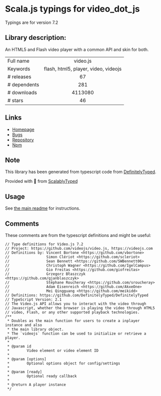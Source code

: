 
# Scala.js typings for video_dot_js

Typings are for version 7.2

## Library description:
An HTML5 and Flash video player with a common API and skin for both.

|                    |                 |
| ------------------ | :-------------: |
| Full name          | video.js |
| Keywords           | flash, html5, player, video, videojs |
| # releases         | 67 |
| # dependents       | 281 |
| # downloads        | 4113080 |
| # stars            | 46 |

## Links
- [Homepage](https://videojs.com)
- [Bugs](https://github.com/videojs/video.js/issues)
- [Repository](https://github.com/videojs/video.js)
- [Npm](https://www.npmjs.com/package/video.js)
    


## Note
This library has been generated from typescript code from [DefinitelyTyped](https://definitelytyped.org).

Provided with :purple_heart: from [ScalablyTyped](https://github.com/oyvindberg/ScalablyTyped)

## Usage
See [the main readme](../../readme.md) for instructions.

## Comments

These comments are from the typescript definitions and might be useful:
```
// Type definitions for Video.js 7.2
// Project: https://github.com/videojs/video.js, https://videojs.com
// Definitions by: Vincent Bortone <https://github.com/vbortone>
//                 Simon Clériot <https://github.com/scleriot>
//                 Sean Bennett <https://github.com/SWBennett06>
//                 Christoph Wagner <https://github.com/IgelCampus>
//                 Gio Freitas <https://github.com/giofreitas>
//                 Grzegorz Błaszczyk <https://github.com/gjanblaszczyk>
//                 Stéphane Roucheray <https://github.com/sroucheray>
//                 Adam Eisenreich <https://github.com/AkxeOne>
//                 Mei Qingguang <https://github.com/meikidd>
// Definitions: https://github.com/DefinitelyTyped/DefinitelyTyped
// TypeScript Version: 2.1
// The Video.js API allows you to interact with the video through
// Javascript, whether the browser is playing the video through HTML5
// video, Flash, or any other supported playback technologies.
/**
 * Doubles as the main function for users to create a inplayer instance and also
 * the main library object.
 * The `videojs` function can be used to initialize or retrieve a player.
 *
 * @param id
 *        Video element or video element ID
 *
 * @param [options]
 *        Optional options object for config/settings
 *
 * @param [ready]
 *        Optional ready callback
 *
 * @return A player instance
 */

```

